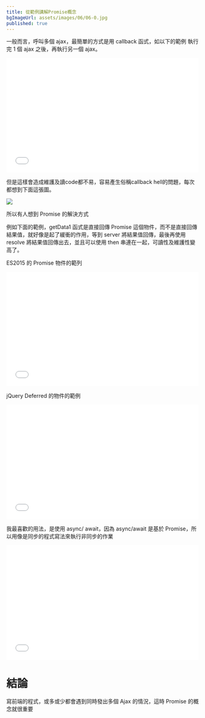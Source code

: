 ```yaml
---
title: 從範例講解Promise概念
bgImageUrl: assets/images/06/06-0.jpg
published: true
---
```


一般而言，呼叫多個 ajax，最簡單的方式是用 callback 函式，如以下的範例
執行完 1 個 ajax 之後，再執行另一個 ajax。

<iframe width="100%" height="300" src="//jsfiddle.net/thomascsd/ut3cv27k/embedded/js,html,result/" allowfullscreen="allowfullscreen" allowpaymentrequest frameborder="0"></iframe>
 
但是這樣會造成維護及讀code都不易，容易產生俗稱callback hell的問題，每次都想到下面這張圖。

<img class="img-responsive" src="assets/images/06/06-1.png">

所以有人想到 Promise 的解決方式

例如下面的範例，getData1 函式是直接回傳 Promise 這個物件，而不是直接回傳結果值，就好像是起了緩衝的作用，等到 server 將結果值回傳，最後再使用 resolve 將結果值回傳出去，並且可以使用 then 串連在一起，可讀性及維護性變高了。

ES2015 的 Promise 物件的範列

<iframe width="100%" height="300" src="//jsfiddle.net/thomascsd/hu98b63j/4/embedded/js,html,result/" allowfullscreen="allowfullscreen" allowpaymentrequest frameborder="0"></iframe>

jQuery Deferred 的物件的範例

<iframe width="100%" height="300" src="//jsfiddle.net/thomascsd/e2gp57h6/6/embedded/js,html,result/" allowfullscreen="allowfullscreen" allowpaymentrequest frameborder="0"></iframe>

我最喜歡的用法，是使用 async/ await，因為 async/await 是基於 Promise，所以用像是同步的程式寫法來執行非同步的作業

<iframe width="100%" height="300" src="//jsfiddle.net/thomascsd/xftmdsb9/3/embedded/js,html,result/" allowfullscreen="allowfullscreen" allowpaymentrequest frameborder="0"></iframe>

# 結論

寫前端的程式，或多或少都會遇到同時發出多個 Ajax 的情況，這時 Promise 的概念就很重要
